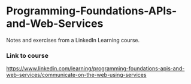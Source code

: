 # Programming-Foundations-APIs-and-Web-Services
Notes and exercises from a LinkedIn Learning course. 
### Link to course
https://www.linkedin.com/learning/programming-foundations-apis-and-web-services/communicate-on-the-web-using-services
